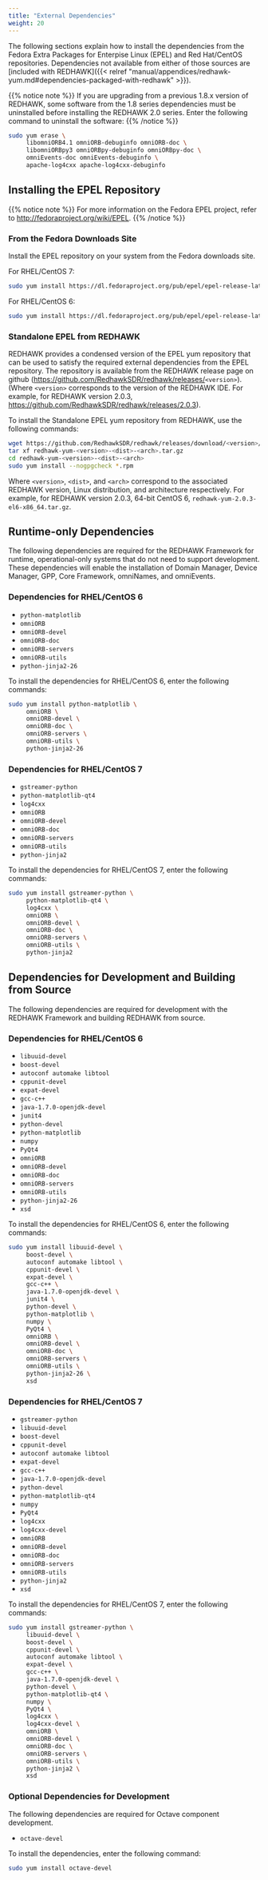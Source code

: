 ```yaml
---
title: "External Dependencies"
weight: 20
---
```


The following sections explain how to install the dependencies from the Fedora Extra Packages for Enterpise Linux (EPEL) and Red Hat/CentOS repositories. Dependencies not available from either of those sources are [included with REDHAWK]({{< relref "manual/appendices/redhawk-yum.md#dependencies-packaged-with-redhawk" >}}).

{{% notice note %}}
If you are upgrading from a previous 1.8.x version of REDHAWK, some software from the 1.8 series dependencies must be uninstalled before installing the REDHAWK 2.0 series. Enter the following command to uninstall the software:
{{% /notice %}}

```bash
sudo yum erase \
     libomniORB4.1 omniORB-debuginfo omniORB-doc \
     libomniORBpy3 omniORBpy-debuginfo omniORBpy-doc \
     omniEvents-doc omniEvents-debuginfo \
     apache-log4cxx apache-log4cxx-debuginfo
```

## Installing the EPEL Repository

{{% notice note %}}
For more information on the Fedora EPEL project, refer to <http://fedoraproject.org/wiki/EPEL>.
{{% /notice %}}

### From the Fedora Downloads Site

Install the EPEL repository on your system from the Fedora downloads site.

For RHEL/CentOS 7:

```bash
sudo yum install https://dl.fedoraproject.org/pub/epel/epel-release-latest-7.noarch.rpm
```

For RHEL/CentOS 6:

```bash
sudo yum install https://dl.fedoraproject.org/pub/epel/epel-release-latest-6.noarch.rpm
```

### Standalone EPEL from REDHAWK

REDHAWK provides a condensed version of the EPEL yum repository that can be used to satisfy the required external dependencies from the EPEL repository. The repository is available from the REDHAWK release page on github (<https://github.com/RedhawkSDR/redhawk/releases/>`<version>`). (Where `<version>` corresponds to the version of the REDHAWK IDE. For example, for REDHAWK version 2.0.3, <https://github.com/RedhawkSDR/redhawk/releases/2.0.3>).

To install the Standalone EPEL yum repository from REDHAWK, use the following commands:

```bash
wget https://github.com/RedhawkSDR/redhawk/releases/download/<version>/redhawk-yum-<version>-<dist>-<arch>.tar.gz
tar xf redhawk-yum-<version>-<dist>-<arch>.tar.gz
cd redhawk-yum-<version>-<dist>-<arch>
sudo yum install --nogpgcheck *.rpm
```

Where `<version>`, `<dist>`, and `<arch>` correspond to the associated REDHAWK version, Linux distribution, and architecture respectively. For example, for REDHAWK version 2.0.3, 64-bit CentOS 6, `redhawk-yum-2.0.3-el6-x86_64.tar.gz`.

## Runtime-only Dependencies

The following dependencies are required for the REDHAWK Framework for runtime, operational-only systems that do not need to support development. These dependencies will enable the installation of Domain Manager, Device Manager, GPP, Core Framework, omniNames, and omniEvents.

### Dependencies for RHEL/CentOS 6

  - `python-matplotlib`
  - `omniORB`
  - `omniORB-devel`
  - `omniORB-doc`
  - `omniORB-servers`
  - `omniORB-utils`
  - `python-jinja2-26`

To install the dependencies for RHEL/CentOS 6, enter the following commands:

```bash
sudo yum install python-matplotlib \
     omniORB \
     omniORB-devel \
     omniORB-doc \
     omniORB-servers \
     omniORB-utils \
     python-jinja2-26
```

### Dependencies for RHEL/CentOS 7

  - `gstreamer-python`
  - `python-matplotlib-qt4`
  - `log4cxx`
  - `omniORB`
  - `omniORB-devel`
  - `omniORB-doc`
  - `omniORB-servers`
  - `omniORB-utils`
  - `python-jinja2`

To install the dependencies for RHEL/CentOS 7, enter the following commands:

```bash
sudo yum install gstreamer-python \
     python-matplotlib-qt4 \
     log4cxx \
     omniORB \
     omniORB-devel \
     omniORB-doc \
     omniORB-servers \
     omniORB-utils \
     python-jinja2
```

## Dependencies for Development and Building from Source

The following dependencies are required for development with the REDHAWK Framework and building REDHAWK from source.

### Dependencies for RHEL/CentOS 6

  - `libuuid-devel`
  - `boost-devel`
  - `autoconf automake libtool`
  - `cppunit-devel`
  - `expat-devel`
  - `gcc-c++`
  - `java-1.7.0-openjdk-devel`
  - `junit4`
  - `python-devel`
  - `python-matplotlib`
  - `numpy`
  - `PyQt4`
  - `omniORB`
  - `omniORB-devel`
  - `omniORB-doc`
  - `omniORB-servers`
  - `omniORB-utils`
  - `python-jinja2-26`
  - `xsd`

To install the dependencies for RHEL/CentOS 6, enter the following commands:

```bash
sudo yum install libuuid-devel \
     boost-devel \
     autoconf automake libtool \
     cppunit-devel \
     expat-devel \
     gcc-c++ \
     java-1.7.0-openjdk-devel \
     junit4 \
     python-devel \
     python-matplotlib \
     numpy \
     PyQt4 \
     omniORB \
     omniORB-devel \
     omniORB-doc \
     omniORB-servers \
     omniORB-utils \
     python-jinja2-26 \
     xsd
```

### Dependencies for RHEL/CentOS 7

  - `gstreamer-python`
  - `libuuid-devel`
  - `boost-devel`
  - `cppunit-devel`
  - `autoconf automake libtool`
  - `expat-devel`
  - `gcc-c++`
  - `java-1.7.0-openjdk-devel`
  - `python-devel`
  - `python-matplotlib-qt4`
  - `numpy`
  - `PyQt4`
  - `log4cxx`
  - `log4cxx-devel`
  - `omniORB`
  - `omniORB-devel`
  - `omniORB-doc`
  - `omniORB-servers`
  - `omniORB-utils`
  - `python-jinja2`
  - `xsd`

To install the dependencies for RHEL/CentOS 7, enter the following commands:

```bash
sudo yum install gstreamer-python \
     libuuid-devel \
     boost-devel \
     cppunit-devel \
     autoconf automake libtool \
     expat-devel \
     gcc-c++ \
     java-1.7.0-openjdk-devel \
     python-devel \
     python-matplotlib-qt4 \
     numpy \
     PyQt4 \
     log4cxx \
     log4cxx-devel \
     omniORB \
     omniORB-devel \
     omniORB-doc \
     omniORB-servers \
     omniORB-utils \
     python-jinja2 \
     xsd
```

### Optional Dependencies for Development

The following dependencies are required for Octave component development.

  - `octave-devel`

To install the dependencies, enter the following command:

```bash
sudo yum install octave-devel
```
